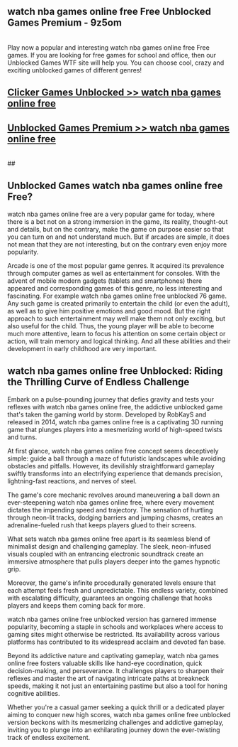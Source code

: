 ## watch nba games online free Free Unblocked Games Premium - 9z5om <br>
<br>
Play now a popular and interesting watch nba games online free Free games. If you are looking for free games for school and office, then our Unblocked Games WTF site will help you. You can choose cool, crazy and exciting unblocked games of different genres!


##  [Clicker Games Unblocked >> watch nba games online free](http://freeplayer.one?title=watch_nba_games_online_free&ref=04)

##  [Unblocked Games Premium >> watch nba games online free](http://freeplayer.one?title=watch_nba_games_online_free&ref=04)
  <br>
  ##



## Unblocked Games watch nba games online free Free?

watch nba games online free are a very popular game for today, where there is a bet not on a strong immersion in the game, its reality, thought-out and details, but on the contrary, make the game on purpose easier so that you can turn on and not understand much. But if arcades are simple, it does not mean that they are not interesting, but on the contrary even enjoy more popularity.

Arcade is one of the most popular game genres. It acquired its prevalence through computer games as well as entertainment for consoles. With the advent of mobile modern gadgets (tablets and smartphones) there appeared and corresponding games of this genre, no less interesting and fascinating. For example watch nba games online free unblocked 76 game. Any such game is created primarily to entertain the child (or even the adult), as well as to give him positive emotions and good mood. But the right approach to such entertainment may well make them not only exciting, but also useful for the child. Thus, the young player will be able to become much more attentive, learn to focus his attention on some certain object or action, will train memory and logical thinking. And all these abilities and their development in early childhood are very important.

##  watch nba games online free Unblocked: Riding the Thrilling Curve of Endless Challenge

Embark on a pulse-pounding journey that defies gravity and tests your reflexes with watch nba games online free, the addictive unblocked game that's taken the gaming world by storm. Developed by RobKayS and released in 2014, watch nba games online free is a captivating 3D running game that plunges players into a mesmerizing world of high-speed twists and turns.

At first glance, watch nba games online free concept seems deceptively simple: guide a ball through a maze of futuristic landscapes while avoiding obstacles and pitfalls. However, its devilishly straightforward gameplay swiftly transforms into an electrifying experience that demands precision, lightning-fast reactions, and nerves of steel.

The game's core mechanic revolves around maneuvering a ball down an ever-steepening watch nba games online free, where every movement dictates the impending speed and trajectory. The sensation of hurtling through neon-lit tracks, dodging barriers and jumping chasms, creates an adrenaline-fueled rush that keeps players glued to their screens.

What sets watch nba games online free apart is its seamless blend of minimalist design and challenging gameplay. The sleek, neon-infused visuals coupled with an entrancing electronic soundtrack create an immersive atmosphere that pulls players deeper into the games hypnotic grip.

Moreover, the game's infinite procedurally generated levels ensure that each attempt feels fresh and unpredictable. This endless variety, combined with escalating difficulty, guarantees an ongoing challenge that hooks players and keeps them coming back for more.

watch nba games online free unblocked version has garnered immense popularity, becoming a staple in schools and workplaces where access to gaming sites might otherwise be restricted. Its availability across various platforms has contributed to its widespread acclaim and devoted fan base.

Beyond its addictive nature and captivating gameplay, watch nba games online free fosters valuable skills like hand-eye coordination, quick decision-making, and perseverance. It challenges players to sharpen their reflexes and master the art of navigating intricate paths at breakneck speeds, making it not just an entertaining pastime but also a tool for honing cognitive abilities.

Whether you're a casual gamer seeking a quick thrill or a dedicated player aiming to conquer new high scores, watch nba games online free unblocked version beckons with its mesmerizing challenges and addictive gameplay, inviting you to plunge into an exhilarating journey down the ever-twisting track of endless excitement.